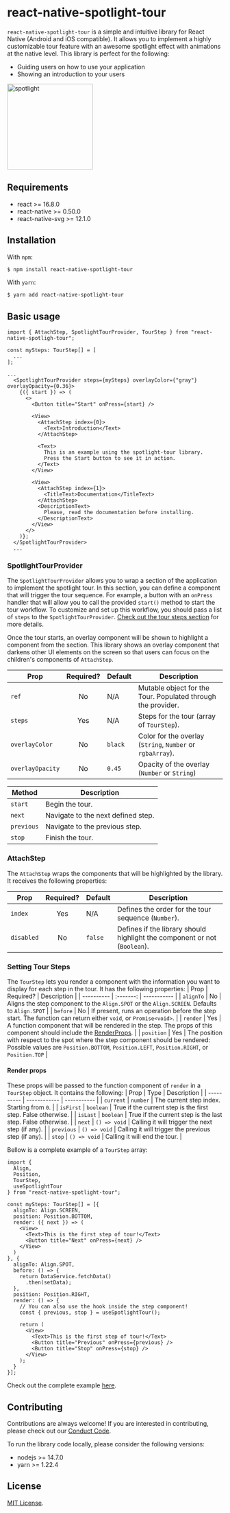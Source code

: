 # react-native-spotlight-tour
`react-native-spotlight-tour` is a simple and intuitive library for React Native (Android and iOS 
compatible). It allows you to implement a highly customizable tour feature with an awesome 
spotlight effect with animations at the native level. This library is perfect for the following:

* Guiding users on how to use your application
* Showing an introduction to your users

<img src="tour-demo.gif" alt="spotlight" width="200"/>

## Requirements
* react >= 16.8.0
* react-native >= 0.50.0
* react-native-svg >= 12.1.0

## Installation
With `npm`:
```sh
$ npm install react-native-spotlight-tour
```

With `yarn`:
```sh
$ yarn add react-native-spotlight-tour
```

## Basic usage

```tsx
import { AttachStep, SpotlightTourProvider, TourStep } from "react-native-spotligh-tour";

const mySteps: TourStep[] = [
  ...
];

...
  <SpotlightTourProvider steps={mySteps} overlayColor={"gray"} overlayOpacity={0.36}>
    {({ start }) => (
      <>
        <Button title="Start" onPress={start} />

        <View>
          <AttachStep index={0}>
            <Text>Introduction</Text>
          </AttachStep>

          <Text>
            This is an example using the spotlight-tour library.
            Press the Start button to see it in action.
          </Text>
        </View>

        <View>
          <AttachStep index={1}>
            <TitleText>Documentation</TitleText>
          </AttachStep>
          <DescriptionText>
            Please, read the documentation before installing.
          </DescriptionText>
        </View>
      </>
    )};
  </SpotlightTourProvider>
  ...
```

### SpotlightTourProvider

The `SpotlightTourProvider` allows you to wrap a section of the application to implement 
the spotlight tour. In this section, you can define a component that will trigger the tour sequence. 
For example, a button with an `onPress` handler that will allow you to call the provided `start()` 
method to start the tour workflow. To customize and set up this workflow, you should pass a list 
of `steps` to the `SpotlightTourProvider`. 
[Check out the tour steps section](#setting-tour-steps) for more details.

Once the tour starts, an overlay component will be shown to highlight a component from the section.
This library shows an overlay component that darkens other UI elements on the screen so that users 
can focus on the children's components of `AttachStep`.


| Prop             | Required? | Default | Description |
| ---------------- | :-------: | ------- | ----------- |
| `ref`            | No        | N/A     | Mutable object for the Tour. Populated through the provider. |
| `steps`          | Yes       | N/A     | Steps for the tour (array of `TourStep`).|
| `overlayColor`   | No        | `black` | Color for the overlay (`String`, `Number` or `rgbaArray`). |
| `overlayOpacity` | No        | `0.45`  | Opacity of the overlay (`Number` or `String`) |


| Method     | Description |
| ---------- | ----------- |
| `start`    | Begin the tour. |
| `next`     | Navigate to the next defined step. |
| `previous` | Navigate to the previous step. |
| `stop`     | Finish the tour. |

### AttachStep

The `AttachStep` wraps the components that will be highlighted by the library. It receives the 
following properties:

| Prop       | Required? | Default  | Description |
| ---------- | :-------: | -------- | ----------- |
| `index`    | Yes       | N/A      | Defines the order for the tour sequence (`Number`). |
| `disabled` | No        | `false`  | Defines if the library should highlight the component or not (`Boolean`). |


### Setting Tour Steps

The `TourStep` lets you render a component with the information you want to display for each step in the tour. It has the following properties:
| Prop       | Required? | Description |
| ---------- | :-------: | ----------- |
| `alignTo`  | No        | Aligns the step component to the `Align.SPOT` or the `Align.SCREEN`. Defaults to `Align.SPOT` |
| `before`   | No        | If present, runs an operation before the step start. The function can return either `void`, or `Promise<void>`. |
| `render`   | Yes       | A function component that will be rendered in the step. The props of this component should include the [RenderProps](#render-props). |
| `position` | Yes       | The position with respect to the spot where the step component should be rendered: Possible values are `Position.BOTTOM`, `Position.LEFT`, `Position.RIGHT`, or `Position.TOP` |

#### Render props
These props will be passed to the function component of `render` in a `TourStep` object. It contains the following:
| Prop       | Type         | Description |
| ---------- | ------------ | ----------- |
| `current`  | `number`     | The current step index. Starting from `0`. |
| `isFirst`  | `boolean`    | True if the current step is the first step. False otherwise. |
| `isLast`   | `boolean`    | True if the current step is the last step. False otherwise. |
| `next`     | `() => void` | Calling it will trigger the next step (if any). |
| `previous` | `() => void` | Calling it will trigger the previous step (if any). |
| `stop`     | `() => void` | Calling it will end the tour. |

Bellow is a complete example of a `TourStep` array:

```tsx
import {
  Align,
  Position,
  TourStep,
  useSpotlightTour
} from "react-native-spotlight-tour";

const mySteps: TourStep[] = [{
  alignTo: Align.SCREEN,
  position: Position.BOTTOM,
  render: ({ next }) => (
    <View>
      <Text>This is the first step of tour!</Text>
      <Button title="Next" onPress={next} />
    </View>
  )
}, {
  alignTo: Align.SPOT,
  before: () => {
    return DataService.fetchData()
      .then(setData);
  },
  position: Position.RIGHT,
  render: () => {
    // You can also use the hook inside the step component!
    const { previous, stop } = useSpotlightTour();

    return (
      <View>
        <Text>This is the first step of tour!</Text>
        <Button title="Previous" onPress={previous} />
        <Button title="Stop" onPress={stop} />
      </View>
    );
  }
}];
```

Check out the complete example [here](example/).


## Contributing

Contributions are always welcome! If you are interested in contributing, please check out our [Conduct Code](CODE_OF_CONDUCT.md).

To run the library code locally, please consider the following versions:
* nodejs >= 14.7.0
* yarn >= 1.22.4

## License

[MIT License](LICENSE).
